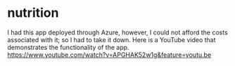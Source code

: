 # nutrition
I had this app deployed through Azure, however, I could not afford the costs associated with it; so I had to take it down. Here is a YouTube video that demonstrates the functionality of the app.
https://www.youtube.com/watch?v=APGHAK52w1g&feature=youtu.be
